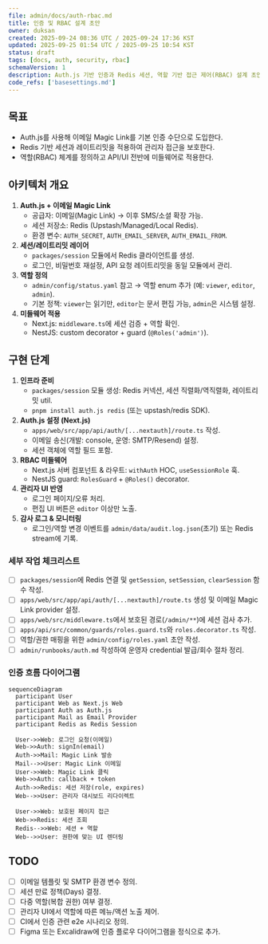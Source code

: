 ```yaml
---
file: admin/docs/auth-rbac.md
title: 인증 및 RBAC 설계 초안
owner: duksan
created: 2025-09-24 08:36 UTC / 2025-09-24 17:36 KST
updated: 2025-09-25 01:54 UTC / 2025-09-25 10:54 KST
status: draft
tags: [docs, auth, security, rbac]
schemaVersion: 1
description: Auth.js 기반 인증과 Redis 세션, 역할 기반 접근 제어(RBAC) 설계 초안
code_refs: ['basesettings.md']
---
```


## 목표

- Auth.js를 사용해 이메일 Magic Link를 기본 인증 수단으로 도입한다.
- Redis 기반 세션과 레이트리밋을 적용하여 관리자 접근을 보호한다.
- 역할(RBAC) 체계를 정의하고 API/UI 전반에 미들웨어로 적용한다.

## 아키텍처 개요

1. **Auth.js + 이메일 Magic Link**
   - 공급자: 이메일(Magic Link) → 이후 SMS/소셜 확장 가능.
   - 세션 저장소: Redis (Upstash/Managed/Local Redis).
   - 환경 변수: `AUTH_SECRET`, `AUTH_EMAIL_SERVER`, `AUTH_EMAIL_FROM`.
2. **세션/레이트리밋 레이어**
   - `packages/session` 모듈에서 Redis 클라이언트를 생성.
   - 로그인, 비밀번호 재설정, API 요청 레이트리밋을 동일 모듈에서 관리.
3. **역할 정의**
   - `admin/config/status.yaml` 참고 → 역할 enum 추가 (예: `viewer`, `editor`, `admin`).
   - 기본 정책: `viewer`는 읽기만, `editor`는 문서 편집 가능, `admin`은 시스템 설정.
4. **미들웨어 적용**
   - Next.js: `middleware.ts`에 세션 검증 + 역할 확인.
   - NestJS: custom decorator + guard (`@Roles('admin')`).

## 구현 단계

1. **인프라 준비**
   - `packages/session` 모듈 생성: Redis 커넥션, 세션 직렬화/역직렬화, 레이트리밋 util.
   - `pnpm install auth.js redis` (또는 upstash/redis SDK).
2. **Auth.js 설정 (Next.js)**
   - `apps/web/src/app/api/auth/[...nextauth]/route.ts` 작성.
   - 이메일 송신(개발: console, 운영: SMTP/Resend) 설정.
   - 세션 객체에 역할 필드 포함.
3. **RBAC 미들웨어**
   - Next.js 서버 컴포넌트 & 라우트: `withAuth` HOC, `useSessionRole` 훅.
   - NestJS guard: `RolesGuard` + `@Roles()` decorator.
4. **관리자 UI 반영**
   - 로그인 페이지/오류 처리.
   - 편집 UI 버튼은 `editor` 이상만 노출.
5. **감사 로그 & 모니터링**
   - 로그인/역할 변경 이벤트를 `admin/data/audit.log.json`(초기) 또는 Redis stream에 기록.

### 세부 작업 체크리스트

- [ ] `packages/session`에 Redis 연결 및 `getSession`, `setSession`, `clearSession` 함수 작성.
- [ ] `apps/web/src/app/api/auth/[...nextauth]/route.ts` 생성 및 이메일 Magic Link provider 설정.
- [ ] `apps/web/src/middleware.ts`에서 보호된 경로(`/admin/**`)에 세션 검사 추가.
- [ ] `apps/api/src/common/guards/roles.guard.ts`와 `roles.decorator.ts` 작성.
- [ ] 역할/권한 매핑을 위한 `admin/config/roles.yaml` 초안 작성.
- [ ] `admin/runbooks/auth.md` 작성하여 운영자 credential 발급/회수 절차 정리.

### 인증 흐름 다이어그램

```mermaid
sequenceDiagram
  participant User
  participant Web as Next.js Web
  participant Auth as Auth.js
  participant Mail as Email Provider
  participant Redis as Redis Session

  User->>Web: 로그인 요청(이메일)
  Web->>Auth: signIn(email)
  Auth->>Mail: Magic Link 발송
  Mail-->>User: Magic Link 이메일
  User->>Web: Magic Link 클릭
  Web->>Auth: callback + token
  Auth->>Redis: 세션 저장(role, expires)
  Web-->>User: 관리자 대시보드 리다이렉트

  User->>Web: 보호된 페이지 접근
  Web->>Redis: 세션 조회
  Redis-->>Web: 세션 + 역할
  Web-->>User: 권한에 맞는 UI 렌더링
```

## TODO

- [ ] 이메일 템플릿 및 SMTP 환경 변수 정의.
- [ ] 세션 만료 정책(Days) 결정.
- [ ] 다중 역할(복합 권한) 여부 결정.
- [ ] 관리자 UI에서 역할에 따른 메뉴/액션 노출 제어.
- [ ] CI에서 인증 관련 e2e 시나리오 정의.
- [ ] Figma 또는 Excalidraw에 인증 플로우 다이어그램을 정식으로 추가.
